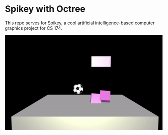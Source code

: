 # Spikey with Octree

This repo serves for Spikey, a cool artificial intelligence-based computer graphics project for CS 174.

![alt text](https://github.com/ajberdy/Spikey/blob/Spikey_with_Octree/spikey.gif)
